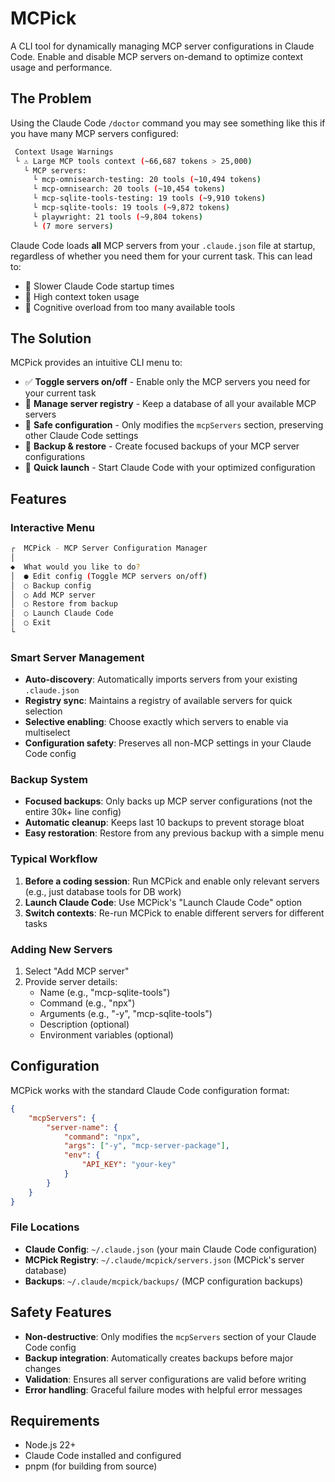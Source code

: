 # MCPick

A CLI tool for dynamically managing MCP server configurations in
Claude Code. Enable and disable MCP servers on-demand to optimize
context usage and performance.

## The Problem

Using the Claude Code `/doctor` command you may see something like
this if you have many MCP servers configured:

```bash
 Context Usage Warnings
 └ ⚠ Large MCP tools context (~66,687 tokens > 25,000)
   └ MCP servers:
     └ mcp-omnisearch-testing: 20 tools (~10,494 tokens)
     └ mcp-omnisearch: 20 tools (~10,454 tokens)
     └ mcp-sqlite-tools-testing: 19 tools (~9,910 tokens)
     └ mcp-sqlite-tools: 19 tools (~9,872 tokens)
     └ playwright: 21 tools (~9,804 tokens)
     └ (7 more servers)
```

Claude Code loads **all** MCP servers from your `.claude.json` file at
startup, regardless of whether you need them for your current task.
This can lead to:

- 🐌 Slower Claude Code startup times
- 💾 High context token usage
- 🧠 Cognitive overload from too many available tools

## The Solution

MCPick provides an intuitive CLI menu to:

- ✅ **Toggle servers on/off** - Enable only the MCP servers you need
  for your current task
- 📁 **Manage server registry** - Keep a database of all your
  available MCP servers
- 🔄 **Safe configuration** - Only modifies the `mcpServers` section,
  preserving other Claude Code settings
- 💾 **Backup & restore** - Create focused backups of your MCP server
  configurations
- 🚀 **Quick launch** - Start Claude Code with your optimized
  configuration

## Features

### Interactive Menu

```bash
┌  MCPick - MCP Server Configuration Manager
│
◆  What would you like to do?
│  ● Edit config (Toggle MCP servers on/off)
│  ○ Backup config
│  ○ Add MCP server
│  ○ Restore from backup
│  ○ Launch Claude Code
│  ○ Exit
└
```

### Smart Server Management

- **Auto-discovery**: Automatically imports servers from your existing
  `.claude.json`
- **Registry sync**: Maintains a registry of available servers for
  quick selection
- **Selective enabling**: Choose exactly which servers to enable via
  multiselect
- **Configuration safety**: Preserves all non-MCP settings in your
  Claude Code config

### Backup System

- **Focused backups**: Only backs up MCP server configurations (not
  the entire 30k+ line config)
- **Automatic cleanup**: Keeps last 10 backups to prevent storage
  bloat
- **Easy restoration**: Restore from any previous backup with a simple
  menu

### Typical Workflow

1. **Before a coding session**: Run MCPick and enable only relevant
   servers (e.g., just database tools for DB work)
2. **Launch Claude Code**: Use MCPick's "Launch Claude Code" option
3. **Switch contexts**: Re-run MCPick to enable different servers for
   different tasks

### Adding New Servers

1. Select "Add MCP server"
2. Provide server details:
   - Name (e.g., "mcp-sqlite-tools")
   - Command (e.g., "npx")
   - Arguments (e.g., "-y", "mcp-sqlite-tools")
   - Description (optional)
   - Environment variables (optional)

## Configuration

MCPick works with the standard Claude Code configuration format:

```json
{
	"mcpServers": {
		"server-name": {
			"command": "npx",
			"args": ["-y", "mcp-server-package"],
			"env": {
				"API_KEY": "your-key"
			}
		}
	}
}
```

### File Locations

- **Claude Config**: `~/.claude.json` (your main Claude Code
  configuration)
- **MCPick Registry**: `~/.claude/mcpick/servers.json` (MCPick's
  server database)
- **Backups**: `~/.claude/mcpick/backups/` (MCP configuration backups)

## Safety Features

- **Non-destructive**: Only modifies the `mcpServers` section of your
  Claude Code config
- **Backup integration**: Automatically creates backups before major
  changes
- **Validation**: Ensures all server configurations are valid before
  writing
- **Error handling**: Graceful failure modes with helpful error
  messages

## Requirements

- Node.js 22+
- Claude Code installed and configured
- pnpm (for building from source)
